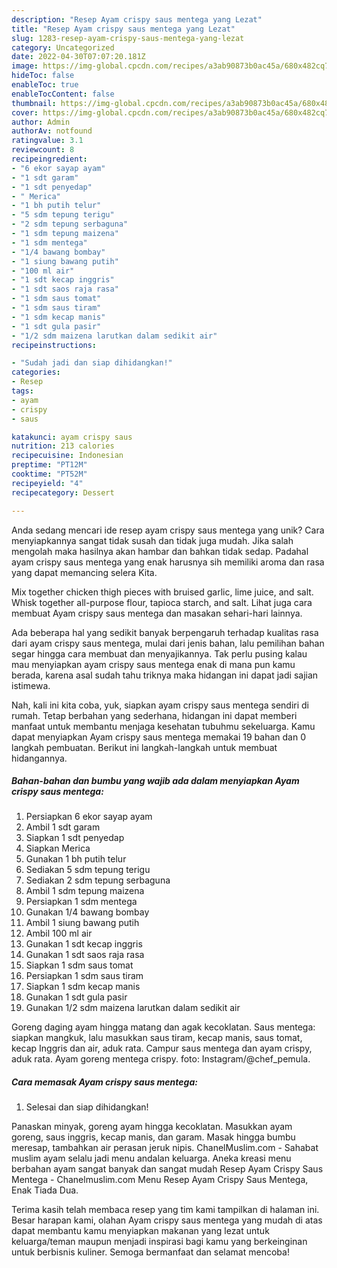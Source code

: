 ```yaml
---
description: "Resep Ayam crispy saus mentega yang Lezat"
title: "Resep Ayam crispy saus mentega yang Lezat"
slug: 1283-resep-ayam-crispy-saus-mentega-yang-lezat
category: Uncategorized
date: 2022-04-30T07:07:20.181Z
image: https://img-global.cpcdn.com/recipes/a3ab90873b0ac45a/680x482cq70/ayam-crispy-saus-mentega-foto-resep-utama.jpg
hideToc: false
enableToc: true
enableTocContent: false
thumbnail: https://img-global.cpcdn.com/recipes/a3ab90873b0ac45a/680x482cq70/ayam-crispy-saus-mentega-foto-resep-utama.jpg
cover: https://img-global.cpcdn.com/recipes/a3ab90873b0ac45a/680x482cq70/ayam-crispy-saus-mentega-foto-resep-utama.jpg
author: Admin
authorAv: notfound
ratingvalue: 3.1
reviewcount: 8
recipeingredient:
- "6 ekor sayap ayam"
- "1 sdt garam"
- "1 sdt penyedap"
- " Merica"
- "1 bh putih telur"
- "5 sdm tepung terigu"
- "2 sdm tepung serbaguna"
- "1 sdm tepung maizena"
- "1 sdm mentega"
- "1/4 bawang bombay"
- "1 siung bawang putih"
- "100 ml air"
- "1 sdt kecap inggris"
- "1 sdt saos raja rasa"
- "1 sdm saus tomat"
- "1 sdm saus tiram"
- "1 sdm kecap manis"
- "1 sdt gula pasir"
- "1/2 sdm maizena larutkan dalam sedikit air"
recipeinstructions:

- "Sudah jadi dan siap dihidangkan!"
categories:
- Resep
tags:
- ayam
- crispy
- saus

katakunci: ayam crispy saus 
nutrition: 213 calories
recipecuisine: Indonesian
preptime: "PT12M"
cooktime: "PT52M"
recipeyield: "4"
recipecategory: Dessert

---
```





Anda sedang mencari ide resep ayam crispy saus mentega yang unik? Cara menyiapkannya sangat tidak susah dan tidak juga mudah. Jika salah mengolah maka hasilnya akan hambar dan bahkan tidak sedap. Padahal ayam crispy saus mentega yang enak harusnya sih memiliki aroma dan rasa yang dapat memancing selera Kita.





Mix together chicken thigh pieces with bruised garlic, lime juice, and salt. Whisk together all-purpose flour, tapioca starch, and salt. Lihat juga cara membuat Ayam crispy saus mentega dan masakan sehari-hari lainnya.

Ada beberapa hal yang sedikit banyak berpengaruh terhadap kualitas rasa dari ayam crispy saus mentega, mulai dari jenis bahan, lalu pemilihan bahan segar hingga cara membuat dan menyajikannya. Tak perlu pusing kalau mau menyiapkan ayam crispy saus mentega enak di mana pun kamu berada, karena asal sudah tahu triknya maka hidangan ini dapat jadi sajian istimewa.






Nah, kali ini kita coba, yuk, siapkan ayam crispy saus mentega sendiri di rumah. Tetap berbahan yang sederhana, hidangan ini dapat memberi manfaat untuk membantu menjaga kesehatan tubuhmu sekeluarga. Kamu dapat menyiapkan Ayam crispy saus mentega memakai 19 bahan dan 0 langkah pembuatan. Berikut ini langkah-langkah untuk membuat hidangannya.

<!--inarticleads1-->

##### Bahan-bahan dan bumbu yang wajib ada dalam menyiapkan Ayam crispy saus mentega:

1. Persiapkan 6 ekor sayap ayam
1. Ambil 1 sdt garam
1. Siapkan 1 sdt penyedap
1. Siapkan  Merica
1. Gunakan 1 bh putih telur
1. Sediakan 5 sdm tepung terigu
1. Sediakan 2 sdm tepung serbaguna
1. Ambil 1 sdm tepung maizena
1. Persiapkan 1 sdm mentega
1. Gunakan 1/4 bawang bombay
1. Ambil 1 siung bawang putih
1. Ambil 100 ml air
1. Gunakan 1 sdt kecap inggris
1. Gunakan 1 sdt saos raja rasa
1. Siapkan 1 sdm saus tomat
1. Persiapkan 1 sdm saus tiram
1. Siapkan 1 sdm kecap manis
1. Gunakan 1 sdt gula pasir
1. Gunakan 1/2 sdm maizena larutkan dalam sedikit air


Goreng daging ayam hingga matang dan agak kecoklatan. Saus mentega: siapkan mangkuk, lalu masukkan saus tiram, kecap manis, saus tomat, kecap Inggris dan air, aduk rata. Campur saus mentega dan ayam crispy, aduk rata. Ayam goreng mentega crispy. foto: Instagram/@chef_pemula. 

<!--inarticleads2-->

##### Cara memasak Ayam crispy saus mentega:


1. Selesai dan siap dihidangkan!

Panaskan minyak, goreng ayam hingga kecoklatan. Masukkan ayam goreng, saus inggris, kecap manis, dan garam. Masak hingga bumbu meresap, tambahkan air perasan jeruk nipis. ChanelMuslim.com - Sahabat muslim ayam selalu jadi menu andalan keluarga. Aneka kreasi menu berbahan ayam sangat banyak dan sangat mudah Resep Ayam Crispy Saus Mentega - Chanelmuslim.com Menu Resep Ayam Crispy Saus Mentega, Enak Tiada Dua. 

Terima kasih telah membaca resep yang tim kami tampilkan di halaman ini. Besar harapan kami, olahan Ayam crispy saus mentega yang mudah di atas dapat membantu kamu menyiapkan makanan yang lezat untuk keluarga/teman maupun menjadi inspirasi bagi kamu yang berkeinginan untuk berbisnis kuliner. Semoga bermanfaat dan selamat mencoba!
